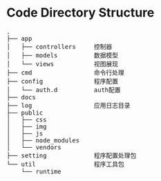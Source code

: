 

# Code Directory Structure

<pre>
.
├── app
│   ├── controllers     控制器
│   ├── models          数据模型
│   └── views           视图展现
├── cmd                 命令行处理
├── config              程序配置
│   └── auth.d          auth配置
├── docs
├── log                 应用日志目录
├── public
│   ├── css
│   ├── img
│   ├── js
│   ├── node_modules
│   └── vendors
├── setting             程序配置处理包
└── util                程序工具包
    └── runtime

</pre>
